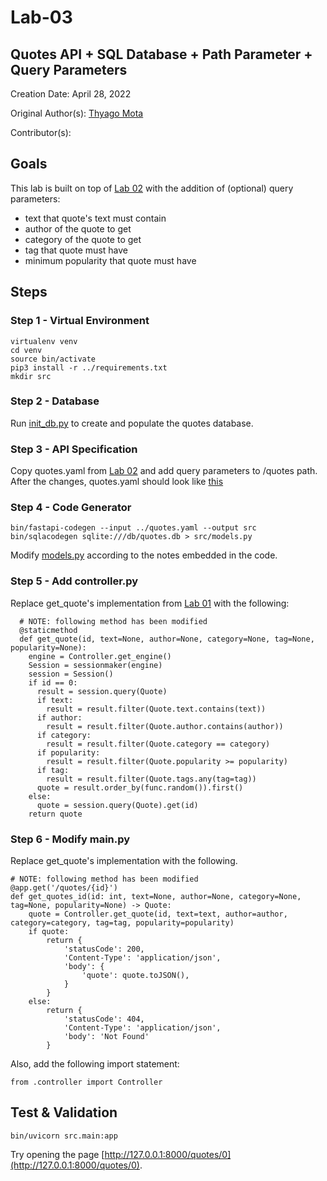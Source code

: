 # Lab-03

## Quotes API + SQL Database + Path Parameter + Query Parameters

Creation Date: April 28, 2022

Original Author(s): [Thyago Mota](https://github.com/thyagomota)

Contributor(s): 

## Goals

This lab is built on top of [Lab 02](../lab-02) with the addition of (optional) query parameters:

* text that quote's text must contain
* author of the quote to get
* category of the quote to get
* tag that quote must have
* minimum popularity that quote must have

## Steps

### Step 1 - Virtual Environment

```
virtualenv venv
cd venv
source bin/activate
pip3 install -r ../requirements.txt
mkdir src
```

### Step 2 - Database

Run [init_db.py](src/init_db.py) to create and populate the quotes database. 

### Step 3 - API Specification

Copy quotes.yaml from [Lab 02](../lab-02) and add query parameters to /quotes path. After the changes, quotes.yaml should look like [this](src/quotes.yaml)

### Step 4 - Code Generator

```
bin/fastapi-codegen --input ../quotes.yaml --output src
bin/sqlacodegen sqlite:///db/quotes.db > src/models.py
```

Modify [models.py](src/models.py) according to the notes embedded in the code. 

### Step 5 - Add controller.py

Replace get_quote's implementation from [Lab 01](../lab-01) with the following: 

```
  # NOTE: following method has been modified
  @staticmethod
  def get_quote(id, text=None, author=None, category=None, tag=None, popularity=None):
    engine = Controller.get_engine()
    Session = sessionmaker(engine)
    session = Session()
    if id == 0: 
      result = session.query(Quote)
      if text: 
        result = result.filter(Quote.text.contains(text))
      if author:
        result = result.filter(Quote.author.contains(author))
      if category: 
        result = result.filter(Quote.category == category)
      if popularity: 
        result = result.filter(Quote.popularity >= popularity)
      if tag: 
        result = result.filter(Quote.tags.any(tag=tag))
      quote = result.order_by(func.random()).first()
    else:
      quote = session.query(Quote).get(id)
    return quote
```

### Step 6 - Modify main.py

Replace get_quote's implementation with the following.  

```
# NOTE: following method has been modified
@app.get('/quotes/{id}')
def get_quotes_id(id: int, text=None, author=None, category=None, tag=None, popularity=None) -> Quote:
    quote = Controller.get_quote(id, text=text, author=author, category=category, tag=tag, popularity=popularity)
    if quote:
        return {
            'statusCode': 200, 
            'Content-Type': 'application/json',
            'body': {
                'quote': quote.toJSON(), 
            }
        } 
    else:
        return {
            'statusCode': 404, 
            'Content-Type': 'application/json',
            'body': 'Not Found'
        }  
```

Also, add the following import statement: 

```
from .controller import Controller
```

## Test & Validation

```
bin/uvicorn src.main:app
```

Try opening the page [http://127.0.0.1:8000/quotes/0](http://127.0.0.1:8000/quotes/0).
